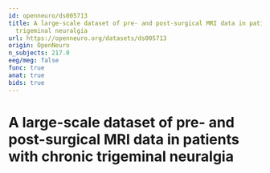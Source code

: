 ```yaml
---
id: openneuro/ds005713
title: A large-scale dataset of pre- and post-surgical MRI data in patients with chronic
  trigeminal neuralgia
url: https://openneuro.org/datasets/ds005713
origin: OpenNeuro
n_subjects: 217.0
eeg/meg: false
func: true
anat: true
bids: true
---
```


# A large-scale dataset of pre- and post-surgical MRI data in patients with chronic trigeminal neuralgia
